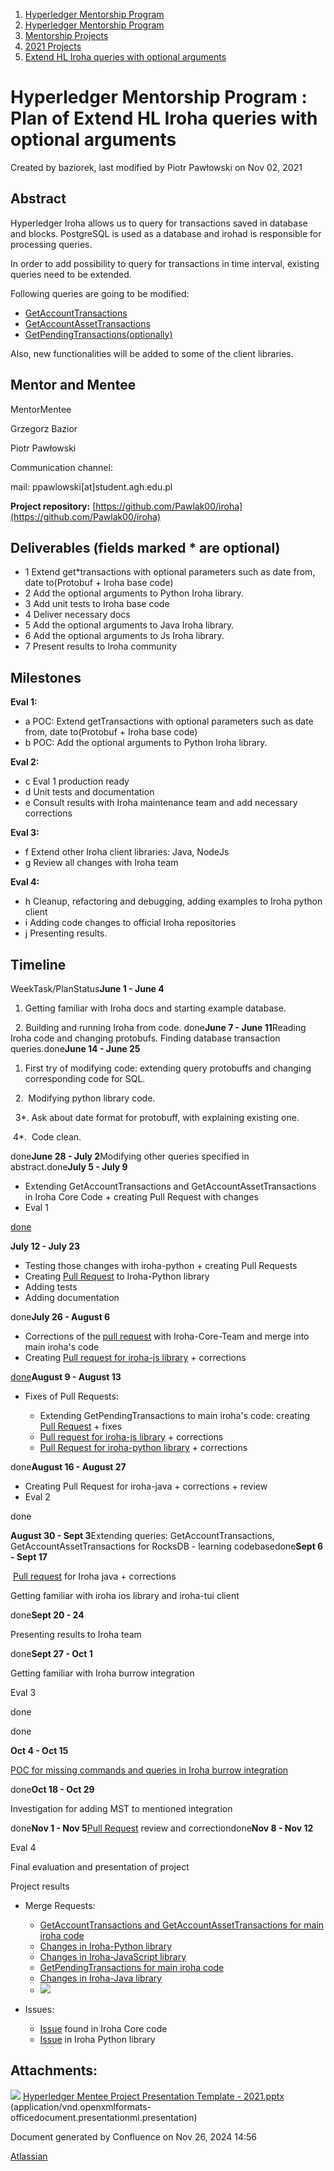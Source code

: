 1. [Hyperledger Mentorship Program](index.html)
2. [Hyperledger Mentorship Program](Hyperledger-Mentorship-Program_21954571.html)
3. [Mentorship Projects](Mentorship-Projects_21954604.html)
4. [2021 Projects](2021-Projects_21964295.html)
5. [Extend HL Iroha queries with optional arguments](Extend-HL-Iroha-queries-with-optional-arguments_21956782.html)

# Hyperledger Mentorship Program : Plan of Extend HL Iroha queries with optional arguments

Created by baziorek, last modified by Piotr Pawłowski on Nov 02, 2021

## **Abstract**

Hyperledger Iroha allows us to query for transactions saved in database and blocks. PostgreSQL is used as a database and irohad is responsible for processing queries.

In order to add possibility to query for transactions in time interval, existing queries need to be extended.

Following queries are going to be modified:

- [GetAccountTransactions](https://iroha.readthedocs.io/en/main/develop/api/queries.html#get-account-transactions)
- [GetAccountAssetTransactions](https://iroha.readthedocs.io/en/main/develop/api/queries.html#get-account-asset-transactions)
- [GetPendingTransactions(optionally)](https://iroha.readthedocs.io/en/main/develop/api/queries.html#get-pending-transactions)

Also, new functionalities will be added to some of the client libraries.

## **Mentor and Mentee**

MentorMentee

Grzegorz Bazior

Piotr Pawłowski

Communication channel:

mail: ppawlowski\[at]student.agh.edu.pl

**Project repository:** [https://github.com/Pawlak00/iroha](https://github.com/Pawlak00/iroha)

## **Deliverables (fields marked * are optional)**

- 1 Extend get\*transactions with optional parameters such as date from, date to(Protobuf + Iroha base code)
- 2 Add the optional arguments to Python Iroha library.
- 3 Add unit tests to Iroha base code
- 4 Deliver necessary docs
- 5 Add the optional arguments to Java Iroha library.
- 6 Add the optional arguments to Js Iroha library.
- 7 Present results to Iroha community

## **Milestones**

**Eval 1:**

- a POC: Extend getTransactions with optional parameters such as date from, date to(Protobuf + Iroha base code)
- b POC: Add the optional arguments to Python Iroha library.

**Eval 2:**

- c Eval 1 production ready
- d Unit tests and documentation
- e Consult results with Iroha maintenance team and add necessary corrections

**Eval 3:**

- f Extend other Iroha client libraries: Java, NodeJs
- g Review all changes with Iroha team

**Eval 4:**

- h Cleanup, refactoring and debugging, adding examples to Iroha python client
- i Adding code changes to official Iroha repositories
- j Presenting results.

## **Timeline**

WeekTask/PlanStatus**June 1 - June 4**

1. Getting familiar with Iroha docs and starting example database.

  2. Building and running Iroha from code. done**June 7 - June 11**Reading Iroha code and changing protobufs. Finding database transaction queries.done**June 14 - June 25**

1. First try of modifying code: extending query protobuffs and changing corresponding code for SQL.

  2.  Modifying python library code.

  3\*. Ask about date format for protobuff, with explaining existing one.

 4\*.  Code clean.

done**June 28 - July 2**Modifying other queries specified in abstract.done**July 5 - July 9**

- Extending GetAccountTransactions and GetAccountAssetTransactions in Iroha Core Code + creating Pull Request with changes
- Eval 1

[done](https://github.com/hyperledger/iroha/pull/1092)

**July 12 - July 23**

- Testing those changes with iroha-python + creating Pull Requests
- Creating [Pull Request](https://github.com/hyperledger/iroha-python/pull/77) to Iroha-Python library
- Adding tests
- Adding documentation

done**July 26 - August 6**

- Corrections of the [pull request](https://github.com/hyperledger/iroha/pull/1092) with Iroha-Core-Team and merge into main iroha's code
- Creating [Pull request for iroha-js library](https://github.com/hyperledger/iroha-javascript/pull/63) + corrections

[done](https://github.com/hyperledger/iroha/pull/1092)**August 9 - August 13**

- Fixes of Pull Requests:
  
  - Extending GetPendingTransactions to main iroha's code: creating [Pull Request](https://github.com/hyperledger/iroha/pull/1300) + fixes
  - [Pull request for iroha-js library](https://github.com/hyperledger/iroha-javascript/pull/63) + corrections
  - [Pull Request for iroha-python library](https://github.com/hyperledger/iroha-python/pull/77) + corrections

done**August 16 - August 27**

- Creating Pull Request for iroha-java + corrections + review
- Eval 2

done

**August 30 - Sept 3**Extending queries: GetAccountTransactions, GetAccountAssetTransactions for RocksDB - learning codebasedone**Sept 6 - Sept 17**

 [Pull request](https://github.com/hyperledger/iroha-java/pull/83) for Iroha java + corrections

Getting familiar with iroha ios library and iroha-tui client

done**Sept 20 - 24**

Presenting results to Iroha team

done**Sept 27 - Oct 1**

Getting familiar with Iroha burrow integration

Eval 3

done

done

**Oct 4 - Oct 15**

[POC for missing commands and queries in Iroha burrow integration](https://github.com/hyperledger/iroha/pull/1443)

done**Oct 18 - Oct 29**

Investigation for adding MST to mentioned integration

done**Nov 1 - Nov 5**[Pull Request](https://github.com/hyperledger/iroha/pull/1443) review and correctiondone**Nov 8 - Nov 12**

Eval 4

Final evaluation and presentation of project 

Project results

- Merge Requests:
  
  - [GetAccountTransactions and GetAccountAssetTransactions for main iroha code](https://github.com/hyperledger/iroha/pull/1092)
  - [Changes in Iroha-Python library](https://github.com/hyperledger/iroha-python/pull/77)
  - [Changes in Iroha-JavaScript library](https://github.com/hyperledger/iroha-javascript/pull/63)
  - [GetPendingTransactions for main iroha code](https://github.com/hyperledger/iroha/pull/1300)
  - [Changes in Iroha-Java library](https://github.com/hyperledger/iroha-java/pull/83)
  - [![](attachments/thumbnails/21957250/21965772)](attachments/21957250/21965772.pptx)
- Issues:
  
  - [Issue](https://github.com/hyperledger/iroha/issues/1498) found in Iroha Core code
  - [Issue](https://github.com/hyperledger/iroha-python/issues/78) in Iroha Python library

## Attachments:

![](images/icons/bullet_blue.gif) [Hyperledger Mentee Project Presentation Template - 2021.pptx](attachments/21957250/21965772.pptx) (application/vnd.openxmlformats-officedocument.presentationml.presentation)

Document generated by Confluence on Nov 26, 2024 14:56

[Atlassian](http://www.atlassian.com/)
